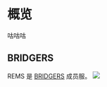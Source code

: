 # 概览

咕咕咕

## BRIDGERS

REMS 是 [BRIDGERS](https://space.bilibili.com/456836621) 成员服。
[![](https://pic.rmb.bdstatic.com/bjh/0b83d21b3f5e871bddc8853ec597479b.png)](https://www.bilibili.com/read/cv7022972)
